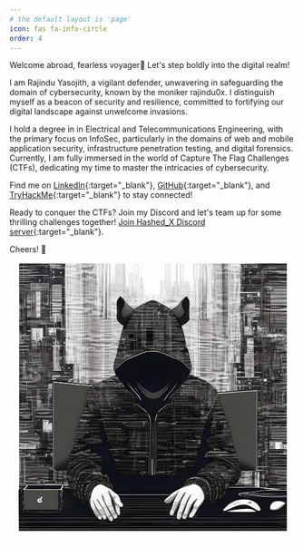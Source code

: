 ```yaml
---
# the default layout is 'page'
icon: fas fa-info-circle
order: 4
---
```


Welcome abroad, fearless voyager👋 Let's step boldly into the digital realm!

I am Rajindu Yasojith, a vigilant defender, unwavering in safeguarding the domain of cybersecurity, known by the moniker rajindu0x. I distinguish myself as a beacon of security and resilience, committed to fortifying our digital landscape against unwelcome invasions.

I hold a degree in in Electrical and Telecommunications Engineering, with the primary focus on InfoSec, particularly in the domains of web and mobile application security, infrastructure penetration testing, and digital forensics. Currently, I am fully immersed in the world of Capture The Flag Challenges (CTFs), dedicating my time to master the intricacies of cybersecurity.

Find me on [LinkedIn](https://www.linkedin.com/in/rajindu){:target="_blank"}, [GitHub](https://github.com/rajindu0x){:target="_blank"}, and [TryHackMe](https://tryhackme.com/p/rajindu0x){:target="_blank"} to stay connected!

Ready to conquer the CTFs? Join my Discord and let's team up for some thrilling challenges together!
[Join Hashed_X Discord server](https://discord.gg/dfCxuRpp5j){:target="_blank"}.

Cheers! 🍻
![Hacking for the good](/assets/img/rajindu0x_dp.jpg)
